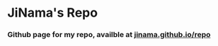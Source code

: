 # JiNama's Repo
### Github page for my repo, availble at [jinama.github.io/repo](https://jinama.github.io/repo)
